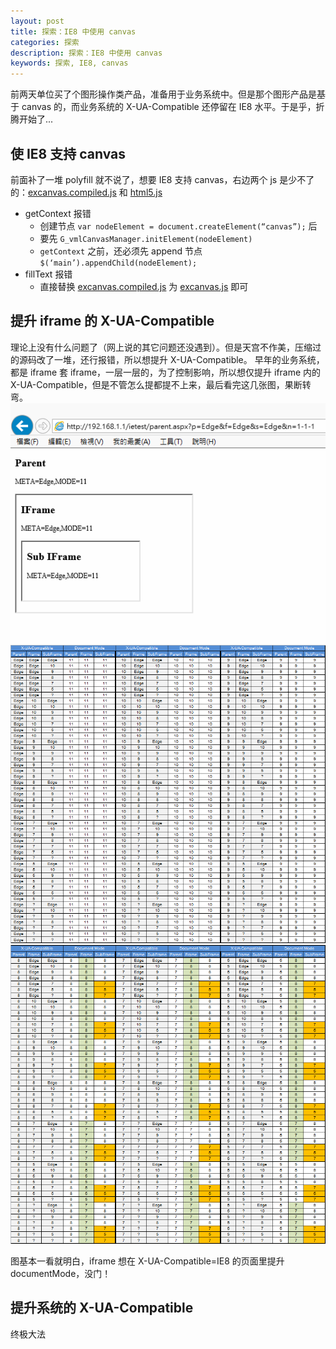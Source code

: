 ```yaml
---
layout: post
title: 探索：IE8 中使用 canvas
categories: 探索
description: 探索：IE8 中使用 canvas
keywords: 探索, IE8, canvas
---
```



前两天单位买了个图形操作类产品，准备用于业务系统中。但是那个图形产品是基于 canvas 的，而业务系统的 X-UA-Compatible 还停留在 IE8 水平。于是乎，折腾开始了...

## 使 IE8 支持 canvas
前面补了一堆 polyfill 就不说了，想要 IE8 支持 canvas，右边两个 js 是少不了的：[excanvas.compiled.js](/images/posts/2019/03/excanvas.compiled.js) 和 [html5.js](/images/posts/2019/03/html5.js)
- getContext 报错
  - 创建节点 `var nodeElement = document.createElement(“canvas”);` 后
  - 要先 `G_vmlCanvasManager.initElement(nodeElement)`
  - `getContext` 之前，还必须先 append 节点 `$(‘main’).appendChild(nodeElement);`
- fillText 报错
  - 直接替换 [excanvas.compiled.js](/images/posts/2019/03/excanvas.compiled.js) 为 [excanvas.js](/images/posts/2019/03/excanvas.js) 即可


## 提升 iframe 的 X-UA-Compatible
理论上没有什么问题了（网上说的其它问题还没遇到）。但是天宫不作美，压缩过的源码改了一堆，还行报错，所以想提升 X-UA-Compatible。
早年的业务系统，都是 iframe 套 iframe，一层一层的，为了控制影响，所以想仅提升 iframe 内的 X-UA-Compatible，但是不管怎么提都提不上来，最后看完这几张图，果断转弯。
![](/images/posts/2019/03/3817-dc94-o.gif)
![](/images/posts/2019/03/3818-54b0-o.gif)
![](/images/posts/2019/03/3819-cb39-o.gif)

图基本一看就明白，iframe 想在 X-UA-Compatible=IE8 的页面里提升 documentMode，没门！


## 提升系统的 X-UA-Compatible
终极大法
